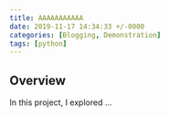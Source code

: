 ```yaml
---
title: AAAAAAAAAAA
date: 2019-11-17 14:34:33 +/-0000
categories: [Blogging, Demonstration]
tags: [python]
---
```


## Overview
In this project, I explored ...